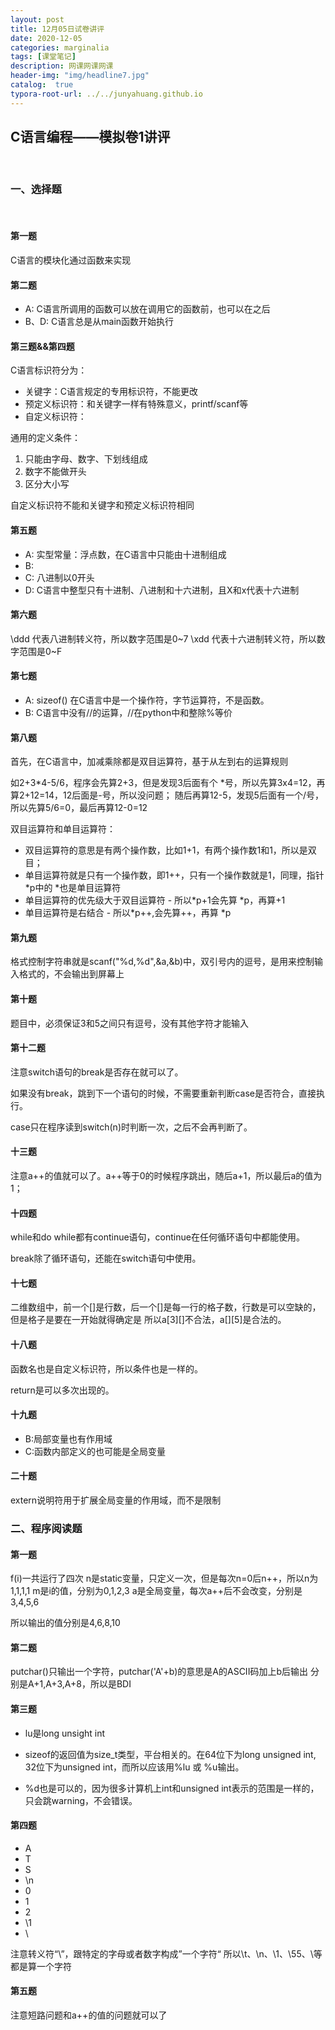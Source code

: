 ```yaml
---
layout: post
title: 12月05日试卷讲评
date: 2020-12-05
categories: marginalia
tags: [课堂笔记]
description: 网课网课网课
header-img: "img/headline7.jpg"
catalog:  true
typora-root-url: ../../junyahuang.github.io
---
```


## C语言编程——模拟卷1讲评
<br>

### 一、选择题
<br>

#### 第一题

C语言的模块化通过函数来实现

#### 第二题

- A:	C语言所调用的函数可以放在调用它的函数前，也可以在之后
- B、D: C语言总是从main函数开始执行

#### 第三题&&第四题

C语言标识符分为：

- 关键字：C语言规定的专用标识符，不能更改
- 预定义标识符：和关键字一样有特殊意义，printf/scanf等
- 自定义标识符：

通用的定义条件：

1. 只能由字母、数字、下划线组成
2. 数字不能做开头
3. 区分大小写

自定义标识符不能和关键字和预定义标识符相同

#### 第五题

- A: 实型常量：浮点数，在C语言中只能由十进制组成
- B: 
- C: 八进制以0开头
- D: C语言中整型只有十进制、八进制和十六进制，且X和x代表十六进制

#### 第六题

\ddd 代表八进制转义符，所以数字范围是0~7
\xdd 代表十六进制转义符，所以数字范围是0~F

#### 第七题

- A: sizeof() 在C语言中是一个操作符，字节运算符，不是函数。
- B: C语言中没有//的运算，//在python中和整除%等价

#### 第八题

首先，在C语言中，加减乘除都是双目运算符，基于从左到右的运算规则

如2+3*4-5/6，程序会先算2+3，但是发现3后面有个
*号，所以先算3x4=12，再算2+12=14，12后面是-号，所以没问题；
随后再算12-5，发现5后面有一个/号，所以先算5/6=0，最后再算12-0=12

双目运算符和单目运算符：

- 双目运算符的意思是有两个操作数，比如1+1，有两个操作数1和1，所以是双目；
- 单目运算符就是只有一个操作数，即1++，只有一个操作数就是1，同理，指针*p中的 *也是单目运算符
- 单目运算符的优先级大于双目运算符
		- 所以*p+1会先算 *p，再算+1
- 单目运算符是右结合
		- 所以*p++,会先算++，再算 *p

#### 第九题

格式控制字符串就是scanf("%d,%d",&a,&b)中，双引号内的逗号，是用来控制输入格式的，不会输出到屏幕上

#### 第十题

题目中，必须保证3和5之间只有逗号，没有其他字符才能输入

#### 第十二题

注意switch语句的break是否存在就可以了。

如果没有break，跳到下一个语句的时候，不需要重新判断case是否符合，直接执行。

case只在程序读到switch(n)时判断一次，之后不会再判断了。

#### 十三题

注意a++的值就可以了。a++等于0的时候程序跳出，随后a+1，所以最后a的值为1；

#### 十四题

while和do while都有continue语句，continue在任何循环语句中都能使用。

break除了循环语句，还能在switch语句中使用。

#### 十七题

二维数组中，前一个[]是行数，后一个[]是每一行的格子数，行数是可以空缺的，但是格子是要在一开始就得确定是
所以a[3][]不合法，a[][5]是合法的。

#### 十八题

函数名也是自定义标识符，所以条件也是一样的。

return是可以多次出现的。

#### 十九题

- B:局部变量也有作用域
- C:函数内部定义的也可能是全局变量

#### 二十题

extern说明符用于扩展全局变量的作用域，而不是限制

### 二、程序阅读题

#### 第一题

f(i)一共运行了四次
n是static变量，只定义一次，但是每次n=0后n++，所以n为1,1,1,1
m是i的值，分别为0,1,2,3
a是全局变量，每次a++后不会改变，分别是3,4,5,6

所以输出的值分别是4,6,8,10

#### 第二题

putchar()只输出一个字符，putchar('A'+b)的意思是A的ASCII码加上b后输出
分别是A+1,A+3,A+8，所以是BDI

#### 第三题

- lu是long unsight int

- sizeof的返回值为size_t类型，平台相关的。在64位下为long unsigned int, 32位下为unsigned int，而所以应该用%lu 或 %u输出。

- %d也是可以的，因为很多计算机上int和unsigned int表示的范围是一样的，只会跳warning，不会错误。

#### 第四题

- A
- T
- S
- \n
- 0
- 1
- 2
- \1
- \\

注意转义符“\”，跟特定的字母或者数字构成”一个字符“
所以\t、\n、\1、\55、\\等都是算一个字符

#### 第五题

注意短路问题和a++的值的问题就可以了

